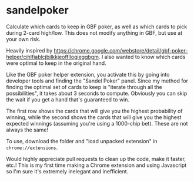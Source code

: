 # sandelpoker
Calculate which cards to keep in GBF poker, as well as which cards to pick during 2-card high/low. This does not modify anything in GBF, but use at your own risk.

Heavily inspired by https://chrome.google.com/webstore/detail/gbf-poker-helper/cihlfiablcjbjlkkjeoffllogieggbgm.
I also wanted to know which cards were optimal to keep in the original hand.

Like the GBF poker helper extension, you activate this by going into developer tools and finding the "Sandel Poker" panel.
Since my method for finding the optimal set of cards to keep is "iterate through all the possibilities", it takes about 3 seconds to compute.
Obviously you can skip the wait if you get a hand that's guaranteed to win.

The first row shows the cards that will give you the highest probability of winning, while the second shows the cards that will give you the highest expected winnings (assuming you're using a 1000-chip bet). These are not always the same!

To use, download the folder and "load unpacked extension" in `chrome://extensions`.

Would highly appreciate pull requests to clean up the code, make it faster, etc.! This is my first time making a Chrome extension and using Javascript so I'm sure it's extremely inelegant and inefficient.
